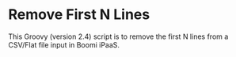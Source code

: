 # Remove First N Lines
This Groovy (version 2.4) script is to remove the first N lines from a CSV/Flat file input in Boomi iPaaS.
